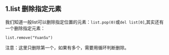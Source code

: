 ## 1.list 删除指定元素
我们知道一般list可以删除指定位置的元素：`list.pop(0)`或`del list[0]`,其实还有一个删除指定元素：
```
list.remove("YuanSu")
```
注意：这里只删除第一个，如果有多个，需要用循环判断删除。
